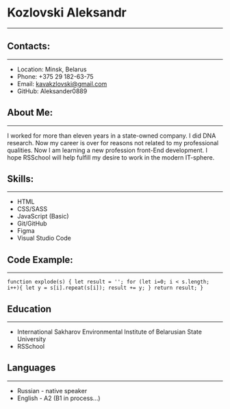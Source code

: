 # **Kozlovski Aleksandr**
*******************************************************************************
## **Contacts:**
*******************************************************************************************************
  * Location: Minsk, Belarus
  * Phone: +375 29 182-63-75
  * Email: kavakzlovski@gmail.com
  * GitHub: Aleksander0889  
## **About Me:**
*******************************************************************************************************
I worked for more than eleven years in a state-owned company. I did DNA research. Now my career is over for reasons not related to my professional qualities. Now I am learning a new profession front-End development. I hope RSSchool will help fulfill my desire to work in the modern IT-sphere.
## **Skills:**
*******************************************************************************************************
  * HTML
  * CSS/SASS
  * JavaScript (Basic)
  * Git/GitHub
  * Figma
  * Visual Studio Code
## **Code Example:**
*******************************************************************************************************
`
function explode(s) {
  let result = '';
  for (let i=0; i < s.length; i++){
    let y = s[i].repeat(s[i]);
    result += y;
  }
   return result;
}
`
## **Education**
*******************************************************************************************************
 * International Sakharov Environmental Institute of Belarusian State University
 * RSSchool
## **Languages**
******************************************************************************************************
  * Russian - native speaker
  * English - A2 (B1 in process…)




